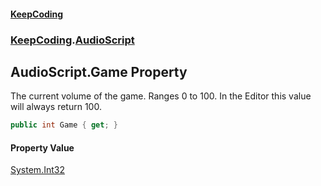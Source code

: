#### [KeepCoding](index.md 'index')
### [KeepCoding](KeepCoding.md 'KeepCoding').[AudioScript](AudioScript.md 'KeepCoding.AudioScript')
## AudioScript.Game Property
The current volume of the game. Ranges 0 to 100. In the Editor this value will always return 100.  
```csharp
public int Game { get; }
```
#### Property Value
[System.Int32](https://docs.microsoft.com/en-us/dotnet/api/System.Int32 'System.Int32')
